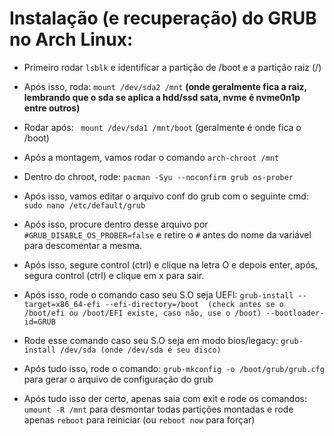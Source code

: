 # Instalação (e recuperação) do GRUB no Arch Linux:

* Primeiro rodar ```lsblk``` e identificar a partição de /boot e a partição raiz (/)

* Após isso, roda:
```mount /dev/sda2 /mnt```
  **(onde geralmente fica a raiz, lembrando que o sda se aplica a hdd/ssd sata, nvme é nvme0n1p entre outros)**

 * Rodar após:
 ``` mount /dev/sda1 /mnt/boot```
(geralmente é onde fica o /boot)

* Após a montagem, vamos rodar o comando ``` arch-chroot /mnt ```

* Dentro do chroot, rode:
``` pacman -Syu --noconfirm grub os-prober ```

* Após isso, vamos editar o arquivo conf do grub com o seguinte cmd:
``` sudo nano /etc/default/grub ```

* Após isso, procure dentro desse arquivo por ```#GRUB_DISABLE_OS_PROBER=false``` e retire o ```#``` antes do nome da variável para descomentar a mesma. 
* Após isso, segure control (ctrl) e clique na letra O e depois enter, após, segura control (ctrl) e clique em x para sair.

* Após isso, rode o comando caso seu S.O seja UEFI:
```grub-install --target=x86_64-efi --efi-directory=/boot  (check antes se o /boot/efi ou /boot/EFI existe, caso não, use o /boot) --bootloader-id=GRUB```

* Rode esse comando caso seu S.O seja em modo bios/legacy:
```grub-install /dev/sda (onde /dev/sda é seu disco)```

* Após tudo isso, rode o comando:
```grub-mkconfig -o /boot/grub/grub.cfg```
para gerar o arquivo de configuração do grub

* Após tudo isso der certo, apenas saia com exit e rode os comandos: 
```umount -R /mnt``` para desmontar todas partições montadas
e rode apenas ```reboot``` para reiniciar (ou ```reboot now``` para forçar)
